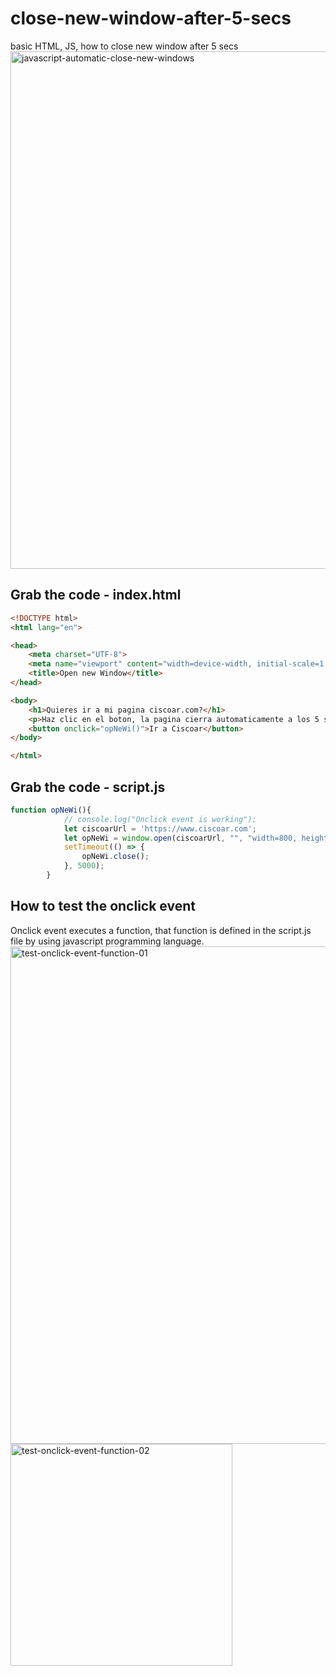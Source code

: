 # close-new-window-after-5-secs
basic HTML, JS, how to close new window after 5 secs
<img width="828" alt="javascript-automatic-close-new-windows" src="https://github.com/danielurra/close-new-window-after-5-secs/assets/51704179/9c190a0a-cb3c-4ec0-9ad6-37b9fe023317"><br>
## Grab the code - index.html
```html
<!DOCTYPE html>
<html lang="en">

<head>
    <meta charset="UTF-8">
    <meta name="viewport" content="width=device-width, initial-scale=1.0">
    <title>Open new Window</title>
</head>

<body>
    <h1>Quieres ir a mi pagina ciscoar.com?</h1>
    <p>Haz clic en el boton, la pagina cierra automaticamente a los 5 seg.</p>
    <button onclick="opNeWi()">Ir a Ciscoar</button>
</body>

</html>
```
## Grab the code - script.js
```javascript
function opNeWi(){
            // console.log("Onclick event is working");
            let ciscoarUrl = 'https://www.ciscoar.com';
            let opNeWi = window.open(ciscoarUrl, "", "width=800, height=400");
            setTimeout(() => {
                opNeWi.close();
            }, 5000);   
        }
```
## How to test the onclick event
Onclick event executes a function, that function is defined in the script.js file by using javascript programming language.<br>
<img width="796" alt="test-onclick-event-function-01" src="https://github.com/danielurra/close-new-window-after-5-secs/assets/51704179/0e237632-e060-40ad-b6d4-e3b772fe0620"><br>
<img width="355" alt="test-onclick-event-function-02" src="https://github.com/danielurra/close-new-window-after-5-secs/assets/51704179/39031724-b314-4d13-8cc5-a8d3794f37ff"><br>


